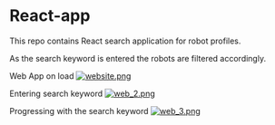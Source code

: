 # React-app
This repo contains React search application for robot profiles.

As the search keyword is entered the robots are filtered accordingly.

Web App on load
[![website.png](https://i.postimg.cc/13DtfCNK/website.png)](https://postimg.cc/pmXxSBC9)

Entering search keyword
[![web_2.png](https://i.postimg.cc/Pq2dwBf1/web_2.png)](https://postimg.cc/sBGFFHh2)

Progressing with the search keyword
[![web_3.png](https://i.postimg.cc/Y9T0vJ8b/web_3.png)](https://postimg.cc/phYR7cwF)
